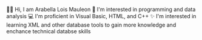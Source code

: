 👍🏻 Hi, I am Arabella Lois Mauleon
🧠 I'm interested in programming and data analysis
💻 I'm proficient in Visual Basic, HTML, and C++
✨ I'm interested in learning XML and other database tools to gain more knowledge and enchance technical databse skills
